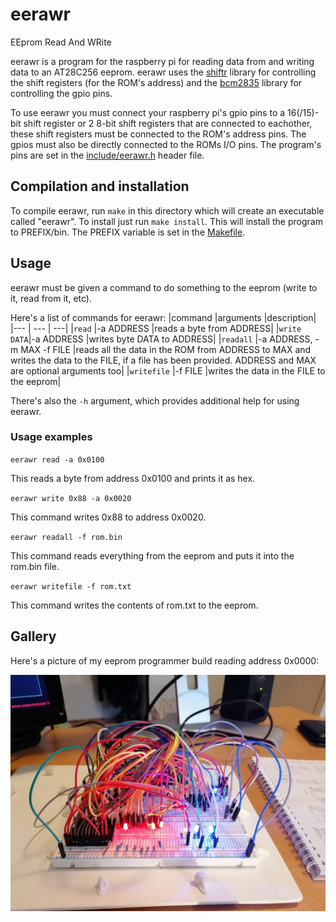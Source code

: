 # eerawr

EEprom Read And WRite


eerawr is a program for the raspberry pi for reading data from and writing data to an AT28C256 eeprom. eerawr uses the [shiftr](https://github.com/TheShoutingParrot/shiftr) library for controlling the shift registers (for the ROM's address) and the [bcm2835](https://www.airspayce.com/mikem/bcm2835/) library for controlling the gpio pins.


To use eerawr you must connect your raspberry pi's gpio pins to a 16(/15)-bit shift register or 2 8-bit shift registers that are connected to eachother, these shift registers must be connected to the ROM's address pins. The gpios must also be directly connected to the ROMs I/O pins. The program's pins are set in the [include/eerawr.h](include/eerawr.h) header file.

## Compilation and installation

To compile eerawr, run `make` in this directory which will create an executable called "eerawr". To install just run `make install`. This will install the program to PREFIX/bin. The PREFIX variable is set in the [Makefile](Makefile).

## Usage

eerawr must be given a command to do something to the eeprom (write to it, read from it, etc). 

Here's a list of commands for eerawr:
|command |arguments |description|
|--- | --- | ---|
|`read` |-a ADDRESS |reads a byte from ADDRESS|
|`write DATA`|-a ADDRESS |writes byte DATA to ADDRESS|
|`readall` |-a ADDRESS, -m MAX -f FILE |reads all the data in the ROM from ADDRESS to MAX and writes the data to the FILE, if a file has been provided. ADDRESS and MAX are optional arguments too|
|`writefile` |-f FILE |writes the data in the FILE to the eeprom|

There's also the `-h` argument, which provides additional help for using eerawr.

### Usage examples

`eerawr read -a 0x0100`

This reads a byte from address 0x0100 and prints it as hex.


`eerawr write 0x88 -a 0x0020`

This command writes 0x88 to address 0x0020.


`eerawr readall -f rom.bin`

This command reads everything from the eeprom and puts it into the rom.bin file.


`eerawr writefile -f rom.txt`

This command writes the contents of rom.txt to the eeprom.

## Gallery

Here's a picture of my eeprom programmer build reading address 0x0000:

![eeprom programmer](images/eeprom-programmer.jpeg)
